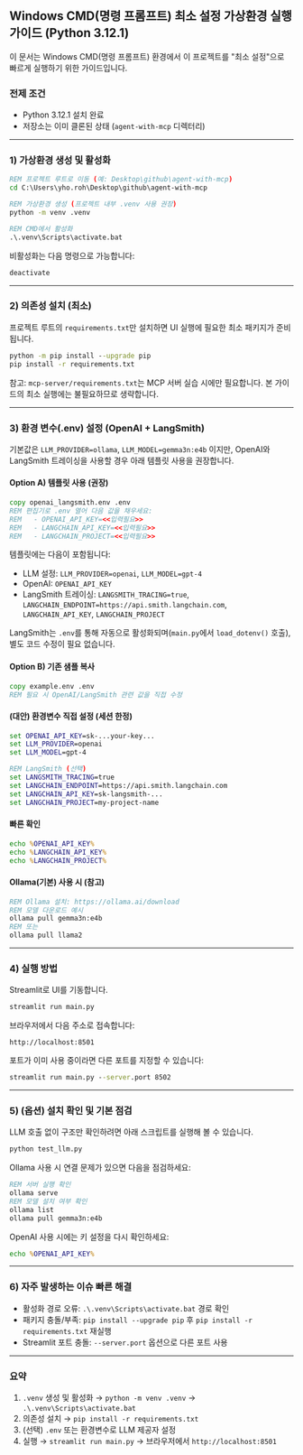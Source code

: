 ## Windows CMD(명령 프롬프트) 최소 설정 가상환경 실행 가이드 (Python 3.12.1)

이 문서는 Windows CMD(명령 프롬프트) 환경에서 이 프로젝트를 "최소 설정"으로 빠르게 실행하기 위한 가이드입니다.

### 전제 조건
- Python 3.12.1 설치 완료
- 저장소는 이미 클론된 상태 (`agent-with-mcp` 디렉터리)

---

### 1) 가상환경 생성 및 활성화

```bat
REM 프로젝트 루트로 이동 (예: Desktop\github\agent-with-mcp)
cd C:\Users\yho.roh\Desktop\github\agent-with-mcp

REM 가상환경 생성 (프로젝트 내부 .venv 사용 권장)
python -m venv .venv

REM CMD에서 활성화
.\.venv\Scripts\activate.bat
```

비활성화는 다음 명령으로 가능합니다:
```bat
deactivate
```

---

### 2) 의존성 설치 (최소)

프로젝트 루트의 `requirements.txt`만 설치하면 UI 실행에 필요한 최소 패키지가 준비됩니다.

```bat
python -m pip install --upgrade pip
pip install -r requirements.txt
```

참고: `mcp-server/requirements.txt`는 MCP 서버 실습 시에만 필요합니다. 본 가이드의 최소 실행에는 불필요하므로 생략합니다.

---

### 3) 환경 변수(.env) 설정 (OpenAI + LangSmith)

기본값은 `LLM_PROVIDER=ollama`, `LLM_MODEL=gemma3n:e4b` 이지만, OpenAI와 LangSmith 트레이싱을 사용할 경우 아래 템플릿 사용을 권장합니다.

#### Option A) 템플릿 사용 (권장)
```bat
copy openai_langsmith.env .env
REM 편집기로 .env 열어 다음 값을 채우세요:
REM   - OPENAI_API_KEY=<<입력필요>>
REM   - LANGCHAIN_API_KEY=<<입력필요>>
REM   - LANGCHAIN_PROJECT=<<입력필요>>
```

템플릿에는 다음이 포함됩니다:
- LLM 설정: `LLM_PROVIDER=openai`, `LLM_MODEL=gpt-4`
- OpenAI: `OPENAI_API_KEY`
- LangSmith 트레이싱: `LANGSMITH_TRACING=true`, `LANGCHAIN_ENDPOINT=https://api.smith.langchain.com`, `LANGCHAIN_API_KEY`, `LANGCHAIN_PROJECT`

LangSmith는 `.env`를 통해 자동으로 활성화되며(`main.py`에서 `load_dotenv()` 호출), 별도 코드 수정이 필요 없습니다.

#### Option B) 기존 샘플 복사
```bat
copy example.env .env
REM 필요 시 OpenAI/LangSmith 관련 값을 직접 수정
```

#### (대안) 환경변수 직접 설정 (세션 한정)
```bat
set OPENAI_API_KEY=sk-...your-key...
set LLM_PROVIDER=openai
set LLM_MODEL=gpt-4

REM LangSmith (선택)
set LANGSMITH_TRACING=true
set LANGCHAIN_ENDPOINT=https://api.smith.langchain.com
set LANGCHAIN_API_KEY=sk-langsmith-...  
set LANGCHAIN_PROJECT=my-project-name
```

#### 빠른 확인
```bat
echo %OPENAI_API_KEY%
echo %LANGCHAIN_API_KEY%
echo %LANGCHAIN_PROJECT%
```

#### Ollama(기본) 사용 시 (참고)
```bat
REM Ollama 설치: https://ollama.ai/download
REM 모델 다운로드 예시
ollama pull gemma3n:e4b
REM 또는
ollama pull llama2
```

---

### 4) 실행 방법

Streamlit로 UI를 기동합니다.

```bat
streamlit run main.py
```

브라우저에서 다음 주소로 접속합니다:
```
http://localhost:8501
```

포트가 이미 사용 중이라면 다른 포트를 지정할 수 있습니다:
```bat
streamlit run main.py --server.port 8502
```

---

### 5) (옵션) 설치 확인 및 기본 점검

LLM 호출 없이 구조만 확인하려면 아래 스크립트를 실행해 볼 수 있습니다.
```bat
python test_llm.py
```

Ollama 사용 시 연결 문제가 있으면 다음을 점검하세요:
```bat
REM 서버 실행 확인
ollama serve
REM 모델 설치 여부 확인
ollama list
ollama pull gemma3n:e4b
```

OpenAI 사용 시에는 키 설정을 다시 확인하세요:
```bat
echo %OPENAI_API_KEY%
```

---

### 6) 자주 발생하는 이슈 빠른 해결

- 활성화 경로 오류: `.\.venv\Scripts\activate.bat` 경로 확인
- 패키지 충돌/부족: `pip install --upgrade pip` 후 `pip install -r requirements.txt` 재실행
- Streamlit 포트 충돌: `--server.port` 옵션으로 다른 포트 사용

---

### 요약
1. `.venv` 생성 및 활성화 → `python -m venv .venv` → `.\.venv\Scripts\activate.bat`
2. 의존성 설치 → `pip install -r requirements.txt`
3. (선택) `.env` 또는 환경변수로 LLM 제공자 설정
4. 실행 → `streamlit run main.py` → 브라우저에서 `http://localhost:8501`


